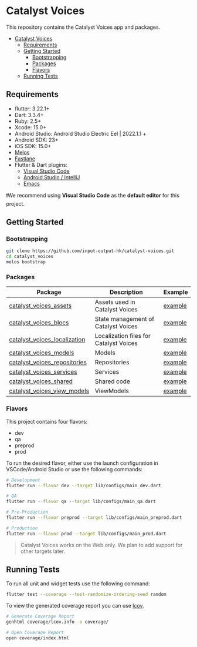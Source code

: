 # Catalyst Voices

<!-- markdownlint-disable MD029 -->

This repository contains the Catalyst Voices app and packages.

* [Catalyst Voices](#catalyst-voices)
  * [Requirements](#requirements)
  * [Getting Started](#getting-started)
    * [Bootstrapping](#bootstrapping)
    * [Packages](#packages)
    * [Flavors](#flavors)
  * [Running Tests](#running-tests)

## Requirements

* flutter: 3.22.1+
* Dart: 3.3.4+
* Ruby: 2.5+
* Xcode: 15.0+
* Android Studio: Android Studio Electric Eel | 2022.1.1 +
* Android SDK: 23+
* iOS SDK: 15.0+
* [Melos](https://melos.invertase.dev)
* [Fastlane](https://fastlane.tools)
* Flutter & Dart plugins:
  * [Visual Studio Code](https://flutter.dev/docs/get-started/editor?tab=vscode)
  * [Android Studio / IntelliJ](https://flutter.dev/docs/get-started/editor?tab=androidstudio)
  * [Emacs](https://docs.flutter.dev/get-started/editor?tab=emacs)

❗️We recommend using **Visual Studio Code** as the **default editor** for this project.

## Getting Started

### Bootstrapping

```sh
git clone https://github.com/input-output-hk/catalyst-voices.git
cd catalyst_voices
melos bootstrap
```

### Packages

<!-- markdownlint-disable MD042 -->

| Package                           | Description              | Example   |
|-----------------------------------|--------------------------|-----------|
| [catalyst_voices_assets](./packages/catalyst_voices_assets/)        | Assets used in Catalyst Voices |[example](./packages/catalyst_voices_assets/example/lib/src/main.dart)|
| [catalyst_voices_blocs](./packages/catalyst_voices_blocs/)         | State management of Catalyst Voices |[example](./packages/catalyst_voices_blocs/)|
| [catalyst_voices_localization](./packages/catalyst_voices_localization/)  | Localization files for Catalyst Voices |[example](./packages/catalyst_voices_localization/)|
| [catalyst_voices_models](./packages/catalyst_voices_models/)        | Models |[example](./packages/catalyst_voices_models/)|
| [catalyst_voices_repositories](./packages/catalyst_voices_repositories/)  | Repositories |[example](./packages/catalyst_voices_repositories/)|
| [catalyst_voices_services](./packages/catalyst_voices_services/)      | Services |[example](./packages/catalyst_voices_services/)|
| [catalyst_voices_shared](./packages/catalyst_voices_shared/)   | Shared code  |[example](./packages/catalyst_voices_shared/)|
| [catalyst_voices_view_models](./packages/catalyst_voices_view_models/)   | ViewModels  |[example](./packages/catalyst_voices_view_models/)|

### Flavors

This project contains four flavors:

* dev
* qa
* preprod
* prod

To run the desired flavor, either use the launch configuration in VSCode/Android Studio or use the following commands:

```sh
# Development
flutter run --flavor dev --target lib/configs/main_dev.dart

# QA
flutter run --flavor qa --target lib/configs/main_qa.dart

# Pre-Production
flutter run --flavor preprod --target lib/configs/main_preprod.dart

# Production
flutter run --flavor prod --target lib/configs/main_prod.dart
```

>Catalyst Voices works on the Web only.
>We plan to add support for other targets later.

## Running Tests

To run all unit and widget tests use the following command:

```sh
flutter test --coverage --test-randomize-ordering-seed random
```

To view the generated coverage report you can use [lcov](https://github.com/linux-test-project/lcov).

```sh
# Generate Coverage Report
genhtml coverage/lcov.info -o coverage/

# Open Coverage Report
open coverage/index.html
```
